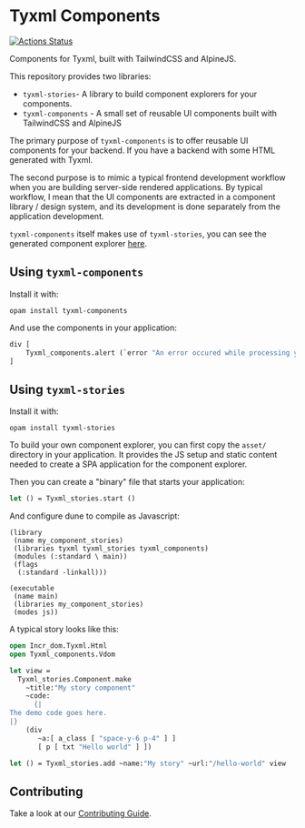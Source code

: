 # Tyxml Components

[![Actions Status](https://github.com/tmattio/tyxml-components/workflows/CI/badge.svg)](https://github.com/tmattio/tyxml-components/actions)

Components for Tyxml, built with TailwindCSS and AlpineJS.

This repository provides two libraries:

- `tyxml-stories`- A library to build component explorers for your components.
- `tyxml-components` - A small set of reusable UI components built with TailwindCSS and AlpineJS

The primary purpose of `tyxml-components` is to offer reusable UI components for your backend. If you have a backend with some HTML generated with Tyxml.

The second purpose is to mimic a typical frontend development workflow when you are building server-side rendered applications. By typical workflow, I mean that the UI components are extracted in a component library / design system, and its development is done separately from the application development.

`tyxml-components` itself makes use of `tyxml-stories`, you can see the generated component explorer [here](https://tmattio.github.io/tyxml-components/).


## Using `tyxml-components`

Install it with:

```
opam install tyxml-components
```

And use the components in your application:

```ocaml
div [
    Tyxml_components.alert (`error "An error occured while processing your request.")
]
```

## Using `tyxml-stories`

Install it with:

```
opam install tyxml-stories
```

To build your own component explorer, you can first copy the `asset/` directory in your application. It provides the JS setup and static content needed to create a SPA application for the component explorer.

Then you can create a "binary" file that starts your application:

```ocaml
let () = Tyxml_stories.start ()
```

And configure dune to compile as Javascript:


```
(library
 (name my_component_stories)
 (libraries tyxml tyxml_stories tyxml_components)
 (modules (:standard \ main))
 (flags
  (:standard -linkall)))

(executable
 (name main)
 (libraries my_component_stories)
 (modes js))
```

A typical story looks like this:

```ocaml
open Incr_dom.Tyxml.Html
open Tyxml_components.Vdom

let view =
  Tyxml_stories.Component.make
    ~title:"My story component"
    ~code:
      {|
The demo code goes here.
|}
    (div
       ~a:[ a_class [ "space-y-6 p-4" ] ]
       [ p [ txt "Hello world" ] ])

let () = Tyxml_stories.add ~name:"My story" ~url:"/hello-world" view
```

## Contributing

Take a look at our [Contributing Guide](CONTRIBUTING.md).
